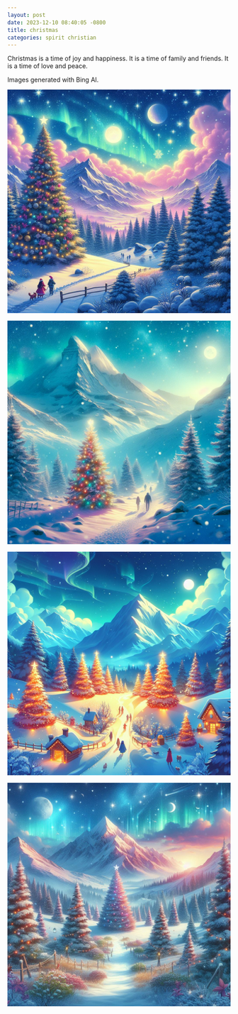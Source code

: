 ```yaml
---
layout: post
date: 2023-12-10 08:40:05 -0800
title: christmas
categories: spirit christian
---
```


Christmas is a time of joy and
happiness. It is a time of family and friends. It is a time of love and peace.

Images generated with Bing AI.

![Christmas](/assets/images/christmas/SnowyChristmas-2023-12-10-01.jpeg "Christmas")

![Christmas](/assets/images/christmas/SnowyChristmas-2023-12-10-02.jpeg "Christmas")

![Christmas](/assets/images/christmas/SnowyChristmas-2023-12-10-03.jpeg "Christmas")

![Christmas](/assets/images/christmas/SnowyChristmas-2023-12-10-04.jpeg "Christmas")
